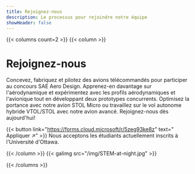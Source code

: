 ```yaml
---
title: Rejoignez-nous
description: Le processus pour rejoindre notre équipe
showHeader: false
---
```


{{< columns count=2 >}}
{{< column >}}
# Rejoignez-nous

Concevez, fabriquez et pilotez des avions télécommandés pour participer au concours SAE Aero Design. Apprenez-en davantage sur l'aérodynamique et expérimentez avec les profils aérodynamiques et l'avionique tout en développant deux prototypes concurrents. Optimisez la portance avec notre avion STOL Micro ou travaillez sur le vol autonome hybride VTOL/STOL avec notre avion avancé. Rejoignez-nous dès aujourd'hui!
 
 {{< button link="https://forms.cloud.microsoft/r/5zeg93ke8z" text=" Appliquer ↗" >}} 
Nous acceptons les étudiants actuellement inscrits à l'Université d'Ottawa.

{{< /column >}}
{{< galimg src="/img/STEM-at-night.jpg" >}}

{{< /columns >}}

